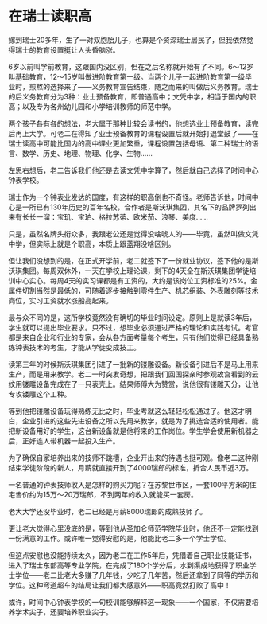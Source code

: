 # 在瑞士读职高

嫁到瑞士20多年，生了一对双胞胎儿子，也算是个资深瑞士居民了，但我依然觉得瑞士的教育设置挺让人头昏脑涨。 

6岁以前叫学前教育，这跟国内没区别，但在之后名称就开始有了不同。6～12岁叫基础教育，12～15岁叫做进阶教育第一级。当两个儿子一起进阶教育第一级毕业时，煎熬的选择来了——义务教育宣告结束，随之而来的叫做后义务教育。瑞士的后义务教育分为3种：业士预备教育，即普通高中；文凭中学，相当于国内的职高；以及专为各州幼儿园和小学培训教师的师范中学。 

两个孩子各有各的想法，老大属于那种比较会读书的，他想选业士预备教育，读完后再上大学。可老二在得知了业士预备教育的课程设置后就开始打退堂鼓了——在瑞士读高中可能比国内的高中课业更加繁重，课程设置包括母语、第二种瑞士的语言、数学、历史、地理、物理、化学、生物…… 

左思右想后，老二告诉我们他还是去读文凭中学算了，然后就自己选择了时间中心钟表学校。 

瑞士作为一个钟表业发达的国度，有这样的职高倒也不奇怪。老师告诉他，时间中心是一所已有130年历史的百年名校，合作者是斯沃琪集团，其名下的品牌罗列出来有长长一溜：宝玑、宝珀、格拉苏蒂、欧米茄、浪琴、美度…… 

只是，虽然名牌头衔众多，我跟老公还是觉得没啥唬人的——毕竟，虽然叫做文凭中学，但实际上就是个职高，本质上跟蓝翔没啥区别。 

但让我们没想到的是，在正式开学前，老二就签下了一份就业协议，签下他的是斯沃琪集团。每周双休外，一天在学校上理论课，剩下的4天全在斯沃琪集团学徒培训中心实心。每周4天的实习课都是有工资的，大约是该岗位工资标准的25%。金属件切割当然是最低的，可随着逐步接触到零件生产、机芯组装、外表雕刻等技术岗位，实习工资就水涨船高起来。 

最与众不同的是，这所学校竟然没有确切的毕业时间设定。原则上是就读3年后，学生就可以提出毕业要求。只不过，想毕业必须通过严格的理论和实践考试。考官都是来自企业和行业的专家，会从各方面考量每个考生，只有他们觉得已经具备熟练钟表技术的考生，才能从学徒变成技工。 

读第三年的时候斯沃琪集团引进了一批新的镂雕设备。新设备引进后不是马上用来生产，而是用来教学。老二一时突发奇想，把跟我们回国探亲时参观故宫看到的云纹用镂雕设备完成在了一只表壳上。结果师傅大为赞赏，说他很有镂雕天分，让他专攻镂雕这个工种。 

等到他把镂雕设备玩得熟练无比之时，毕业考就这么轻轻松松通过了。他这才明白，企业引进的这些先进设备之所以先用来教学，就是为了挑选合适的使用者。能把新设备用好的学生，这台新设备就是他将来的工作岗位。学生学会使用新机器之后，正好连人带机器一起投入生产。 

为了确保自家培养出来的技师不跳槽，企业开出来的待遇也挺可观。像老二这种刚结束学徒阶段的新人，月薪就直接开到了4000瑞郎的标准，折合人民币近3万。 

一名普通的钟表技师收入是怎样的购买力呢？在苏黎世市区，一套100平方米的住宅售价约为15万～20万瑞郎，不到两年的收入就能买一套房。 

老大大学还没毕业时，老二已经是月薪8000瑞郎的成熟技师了。 

更让老大觉得心里没底的是，等到他从圣加仑师范学院毕业时，他还不一定能找到一份满意的工作。或许唯一觉得安慰的是，他能比老二多一个学士学位。 

但这点安慰也没能持续太久，因为老二在工作5年后，凭借着自己职业技能证书，进入了瑞士东部高等专业学院，在完成了180个学分后，水到渠成地获得了职业学士学位——老二比老大多赚了几年钱，少吃了几年苦，然后还拿到了同等的学历和学位。这种弯道超车的结局让我们都大感意外——职高竟然打败了高中！ 

或许，时间中心钟表学校的一句校训能够解释这一现象——一个国家，不仅需要培养学术尖子，还要培养职业尖子。